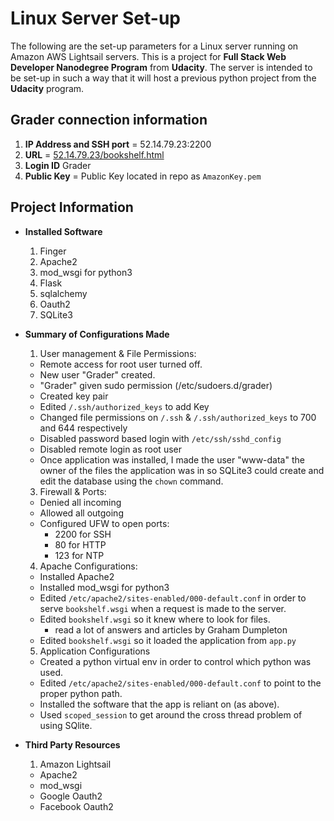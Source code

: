 # Linux Server Set-up
The following are the set-up parameters for a Linux server running on Amazon AWS Lightsail servers. This is a project for **Full Stack Web Developer Nanodegree Program** from **Udacity**. The server is intended to be set-up in such a way that it will host a previous python project from the **Udacity** program.

## Grader connection information
1. **IP Address and SSH port** = 52.14.79.23:2200
2. **URL** = [52.14.79.23/bookshelf.html](52.14.79.23/bookshelf.html)
3. **Login ID** Grader
4. **Public Key** = Public Key located in repo as `AmazonKey.pem`


## Project Information

* **Installed Software**
  1. Finger
  2. Apache2
  3. mod_wsgi for python3
  4. Flask
  5. sqlalchemy
  6. Oauth2
  7. SQLite3


* **Summary of Configurations Made**
  1. User management & File Permissions:
    - Remote access for root user turned off.
    - New user "Grader" created.
    - "Grader" given sudo permission (/etc/sudoers.d/grader)
    - Created key pair
    - Edited `/.ssh/authorized_keys` to add Key
    - Changed file permissions on `/.ssh` & `/.ssh/authorized_keys` to 700 and 644 respectively
    - Disabled password based login with `/etc/ssh/sshd_config`
    - Disabled remote login as root user
    - Once application was installed, I made the user "www-data" the owner of the files the application was in so SQLite3 could create and edit the database using the `chown` command.
  3. Firewall & Ports:
    - Denied all incoming
    - Allowed all outgoing
    - Configured UFW to open ports:
      - 2200 for SSH
      - 80 for HTTP
      - 123 for NTP
  4. Apache Configurations:
    - Installed Apache2
    - Installed mod_wsgi for python3
    - Edited `/etc/apache2/sites-enabled/000-default.conf` in order to serve `bookshelf.wsgi` when a request is made to the server.
    - Edited `bookshelf.wsgi` so it knew where to look for files.
      - read a lot of answers and articles by Graham Dumpleton
    - Edited `bookshelf.wsgi` so it loaded the application from `app.py`
  5. Application Configurations
    - Created a python virtual env in order to control which python was used.
    - Edited `/etc/apache2/sites-enabled/000-default.conf` to point to the proper python path.
    - Installed the software that the app is reliant on (as above).
    - Used `scoped_session` to get around the cross thread problem of using SQlite.


* **Third Party Resources**
  1. Amazon Lightsail
  - Apache2
  - mod_wsgi
  - Google Oauth2
  - Facebook Oauth2
